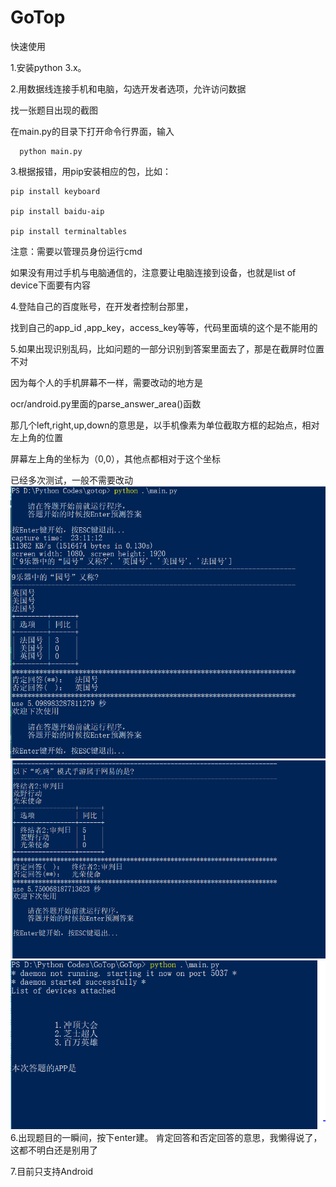 ﻿# GoTop
快速使用

1.安装python 3.x。

2.用数据线连接手机和电脑，勾选开发者选项，允许访问数据

找一张题目出现的截图

在main.py的目录下打开命令行界面，输入

      python main.py
	  
3.根据报错，用pip安装相应的包，比如：

	pip install keyboard

	pip install baidu-aip

	pip install terminaltables

注意：需要以管理员身份运行cmd

如果没有用过手机与电脑通信的，注意要让电脑连接到设备，也就是list of device下面要有内容

4.登陆自己的百度账号，在开发者控制台那里，

找到自己的app_id ,app_key，access_key等等，代码里面填的这个是不能用的

5.如果出现识别乱码，比如问题的一部分识别到答案里面去了，那是在截屏时位置不对

因为每个人的手机屏幕不一样，需要改动的地方是

ocr/android.py里面的parse_answer_area()函数

那几个left,right,up,down的意思是，以手机像素为单位截取方框的起始点，相对左上角的位置

屏幕左上角的坐标为（0,0），其他点都相对于这个坐标

已经多次测试，一般不需要改动
![image](https://github.com/cc9200/GoTop/blob/master/%E6%95%88%E6%9E%9C%E5%9B%BE1.PNG)
![image](https://github.com/cc9200/GoTop/blob/master/%E6%95%88%E6%9E%9C%E5%9B%BE2.PNG)
![image](https://github.com/cc9200/GoTop/blob/master/%E6%95%88%E6%9E%9C%E5%9B%BE3.PNG)
6.出现题目的一瞬间，按下enter建。
肯定回答和否定回答的意思，我懒得说了，这都不明白还是别用了

7.目前只支持Android


